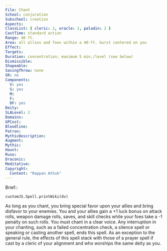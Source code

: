 ```yaml
---
File: Chant
School: conjuration
Subschool: creation
Aspects: 
ClassList: { cleric: 2, oracle: 2, paladin: 2 }
CastTime: standard action
Range: 40 ft.
Area: all allies and foes within a 40-ft. burst centered on you
Effect: 
Targets: 
Duration: concentration; maximum 5 min./level (see below)
Dismissible: 
Shapeable: 
SavingThrow: none
SR: no
Components:
  V: yes
  S: yes
  M: 
  F: 
  DF: yes
Deity: 
SLALevel: 2
Domains: 
GPCost: 
Bloodline: 
Patron: 
MythicDescription: 
Augment: 
Mythic: 
Haunt: 
Ruse: 
Draconic: 
Meditative: 
Copyright:
  Content: "Rappan Athuk"
---
```

Brief:: 

```dataviewjs
customJS.Spell.printWiki(dv)
```

As long as you chant, you bring special favor upon your allies and bring disfavor to your enemies. You and your allies gain a +1 luck bonus on attack rolls, weapon damage rolls, saves, and skill checks while your foes take a -1 penalty on such rolls.  You must chant in a clear voice. Any interruption in your chanting, such as a failed concentration check, a silence spell or speaking or casting another spell, ends this spell. As an exception to the general rule, the effects of this spell stack with those of a prayer spell if cast by a cleric of your alignment and who worships the same deity as you.
